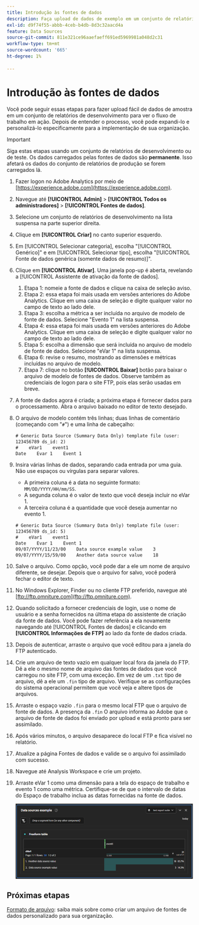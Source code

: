 ```yaml
---
title: Introdução às fontes de dados
description: Faça upload de dados de exemplo em um conjunto de relatórios de desenvolvimento.
exl-id: d9f74f55-abbb-4ceb-b4db-8d3c32aacd4a
feature: Data Sources
source-git-commit: 811e321ce96aaefaeff691ed5969981a048d2c31
workflow-type: tm+mt
source-wordcount: '665'
ht-degree: 1%

---
```


# Introdução às fontes de dados

Você pode seguir essas etapas para fazer upload fácil de dados de amostra em um conjunto de relatórios de desenvolvimento para ver o fluxo de trabalho em ação. Depois de entender o processo, você pode expandi-lo e personalizá-lo especificamente para a implementação de sua organização.

>[!IMPORTANT]
>
>Siga estas etapas usando um conjunto de relatórios de desenvolvimento ou de teste. Os dados carregados pelas fontes de dados são **permanente**. Isso afetará os dados do conjunto de relatórios de produção se forem carregados lá.

1. Fazer logon no Adobe Analytics por meio de [https://experience.adobe.com](https://experience.adobe.com).
1. Navegue até **[!UICONTROL Admin]** > **[!UICONTROL Todos os administradores]** > **[!UICONTROL Fontes de dados]**.
1. Selecione um conjunto de relatórios de desenvolvimento na lista suspensa na parte superior direita.
1. Clique em **[!UICONTROL Criar]** no canto superior esquerdo.
1. Em [!UICONTROL Selecionar categoria], escolha &quot;[!UICONTROL Genérico]&quot; e em [!UICONTROL Selecionar tipo], escolha &quot;[!UICONTROL Fonte de dados genérica (somente dados de resumo)]&quot;.
1. Clique em **[!UICONTROL Ativar]**. Uma janela pop-up é aberta, revelando a [!UICONTROL Assistente de ativação da fonte de dados].
   1. Etapa 1: nomeie a fonte de dados e clique na caixa de seleção aviso.
   1. Etapa 2: essa etapa foi mais usada em versões anteriores do Adobe Analytics. Clique em uma caixa de seleção e digite qualquer valor no campo de texto ao lado dele.
   1. Etapa 3: escolha a métrica a ser incluída no arquivo de modelo de fonte de dados. Selecione &quot;Evento 1&quot; na lista suspensa.
   1. Etapa 4: essa etapa foi mais usada em versões anteriores do Adobe Analytics. Clique em uma caixa de seleção e digite qualquer valor no campo de texto ao lado dele.
   1. Etapa 5: escolha a dimensão que será incluída no arquivo de modelo de fonte de dados. Selecione &quot;eVar 1&quot; na lista suspensa.
   1. Etapa 6: revise o resumo, mostrando as dimensões e métricas incluídas no arquivo de modelo.
   1. Etapa 7: clique no botão **[!UICONTROL Baixar]** botão para baixar o arquivo de modelo de fontes de dados. Observe também as credenciais de logon para o site FTP, pois elas serão usadas em breve.
1. A fonte de dados agora é criada; a próxima etapa é fornecer dados para o processamento. Abra o arquivo baixado no editor de texto desejado.
1. O arquivo de modelo contém três linhas; duas linhas de comentário (começando com &quot;`#`&quot;) e uma linha de cabeçalho:

   ```text
   # Generic Data Source (Summary Data Only) template file (user: 123456789 ds_id: 2)
   #    eVar1    event1
   Date    Evar 1    Event 1
   ```

1. Insira várias linhas de dados, separando cada entrada por uma guia. Não use espaços ou vírgulas para separar valores.
   * A primeira coluna é a data no seguinte formato: `MM/DD/YYYY/HH/mm/SS`.
   * A segunda coluna é o valor de texto que você deseja incluir no eVar 1.
   * A terceira coluna é a quantidade que você deseja aumentar no evento 1.

   ```text
   # Generic Data Source (Summary Data Only) template file (user: 123456789 ds_id: 5)
   #    eVar1    event1
   Date    Evar 1    Event 1
   09/07/YYYY/11/23/00    Data source example value    3
   09/07/YYYY/15/59/00    Another data source value    18
   ```

1. Salve o arquivo. Como opção, você pode dar a ele um nome de arquivo diferente, se desejar. Depois que o arquivo for salvo, você poderá fechar o editor de texto.
1. No Windows Explorer, Finder ou no cliente FTP preferido, navegue até [ftp://ftp.omniture.com](ftp://ftp.omniture.com).
1. Quando solicitado a fornecer credenciais de login, use o nome de usuário e a senha fornecidos na última etapa do assistente de criação da fonte de dados. Você pode fazer referência a ela novamente navegando até [!UICONTROL Fontes de dados] e clicando em **[!UICONTROL Informações de FTP]** ao lado da fonte de dados criada.
1. Depois de autenticar, arraste o arquivo que você editou para a janela do FTP autenticado.
1. Crie um arquivo de texto vazio em qualquer local fora da janela do FTP. Dê a ele o mesmo nome de arquivo das fontes de dados que você carregou no site FTP, com uma exceção. Em vez de um `.txt` tipo de arquivo, dê a ele um `.fin` tipo de arquivo. Verifique se as configurações do sistema operacional permitem que você veja e altere tipos de arquivos.
1. Arraste o espaço vazio `.fin` para o mesmo local FTP que o arquivo de fonte de dados. A presença da `.fin` O arquivo informa ao Adobe que o arquivo de fonte de dados foi enviado por upload e está pronto para ser assimilado.
1. Após vários minutos, o arquivo desaparece do local FTP e fica visível no relatório.
1. Atualize a página Fontes de dados e valide se o arquivo foi assimilado com sucesso.
1. Navegue até Analysis Workspace e crie um projeto.
1. Arraste eVar 1 como uma dimensão para a tela do espaço de trabalho e evento 1 como uma métrica. Certifique-se de que o intervalo de datas do Espaço de trabalho inclua as datas fornecidas na fonte de dados.

   ![Exemplo de relatório](assets/success-report.png)

## Próximas etapas

[Formato de arquivo](file-format.md): saiba mais sobre como criar um arquivo de fontes de dados personalizado para sua organização.
